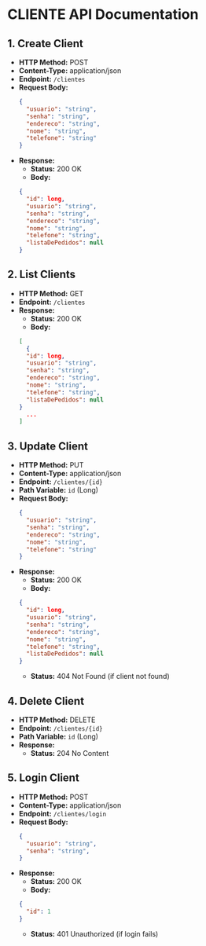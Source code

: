 # CLIENTE API Documentation

## 1. Create Client
- **HTTP Method:** POST
- **Content-Type:** application/json
- **Endpoint:** `/clientes`
- **Request Body:**
  ```json
  {
    "usuario": "string",
    "senha": "string",
    "endereco": "string",
    "nome": "string",
    "telefone": "string"
  }
  ```
- **Response:**
  - **Status:** 200 OK
  - **Body:**
  ```json
  {
    "id": long,
    "usuario": "string",
    "senha": "string",
    "endereco": "string",
    "nome": "string",
    "telefone": "string",
    "listaDePedidos": null
  }
  ```

## 2. List Clients
- **HTTP Method:** GET
- **Endpoint:** `/clientes`
- **Response:**
  - **Status:** 200 OK
  - **Body:**
  ```json
  [
    {
    "id": long,
    "usuario": "string",
    "senha": "string",
    "endereco": "string",
    "nome": "string",
    "telefone": "string",
    "listaDePedidos": null
  }
    ...
  ]
  ```

## 3. Update Client
- **HTTP Method:** PUT
- **Content-Type:** application/json
- **Endpoint:** `/clientes/{id}`
- **Path Variable:** `id` (Long)
- **Request Body:**
  ```json
  {
    "usuario": "string",
    "senha": "string",
    "endereco": "string",
    "nome": "string",
    "telefone": "string"
  }
  ```
- **Response:**
  - **Status:** 200 OK
  - **Body:**
  ```json
  {
    "id": long,
    "usuario": "string",
    "senha": "string",
    "endereco": "string",
    "nome": "string",
    "telefone": "string",
    "listaDePedidos": null
  }
  ```
  - **Status:** 404 Not Found (if client not found)

## 4. Delete Client
- **HTTP Method:** DELETE
- **Endpoint:** `/clientes/{id}`
- **Path Variable:** `id` (Long)
- **Response:**
  - **Status:** 204 No Content

## 5. Login Client
- **HTTP Method:** POST
- **Content-Type:** application/json
- **Endpoint:** `/clientes/login`
- **Request Body:**
  ```json
  {
    "usuario": "string",
    "senha": "string",
  }
  ```
- **Response:**
  - **Status:** 200 OK
  - **Body:**
  ```json
  {
    "id": 1
  }
  ```
  - **Status:** 401 Unauthorized (if login fails)

